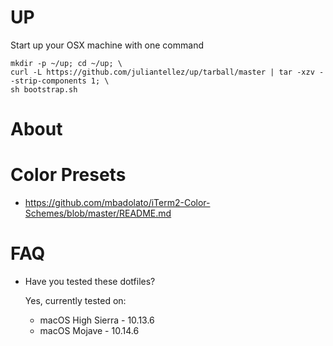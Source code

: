 # UP

Start up your OSX machine with one command

```
mkdir -p ~/up; cd ~/up; \
curl -L https://github.com/juliantellez/up/tarball/master | tar -xzv --strip-components 1; \
sh bootstrap.sh
```

# About

# Color Presets

- https://github.com/mbadolato/iTerm2-Color-Schemes/blob/master/README.md

# FAQ

- Have you tested these dotfiles?

    Yes, currently tested on:
    - macOS High Sierra - 10.13.6
    - macOS Mojave - 10.14.6
